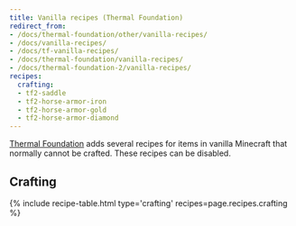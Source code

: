 ```yaml
---
title: Vanilla recipes (Thermal Foundation)
redirect_from:
- /docs/thermal-foundation/other/vanilla-recipes/
- /docs/vanilla-recipes/
- /docs/tf-vanilla-recipes/
- /docs/thermal-foundation/vanilla-recipes/
- /docs/thermal-foundation-2/vanilla-recipes/
recipes:
  crafting:
  - tf2-saddle
  - tf2-horse-armor-iron
  - tf2-horse-armor-gold
  - tf2-horse-armor-diamond
---
```


[Thermal Foundation](/docs/1.12/thermal-foundation-2/) adds several recipes for items
in vanilla Minecraft that normally cannot be crafted. These recipes can be
disabled.


Crafting
--------

{% include recipe-table.html type='crafting' recipes=page.recipes.crafting %}
